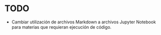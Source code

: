 # TODO

- Cambiar utilización de archivos Markdown a archivos Jupyter Notebook para materias que requieran ejecución de código.
